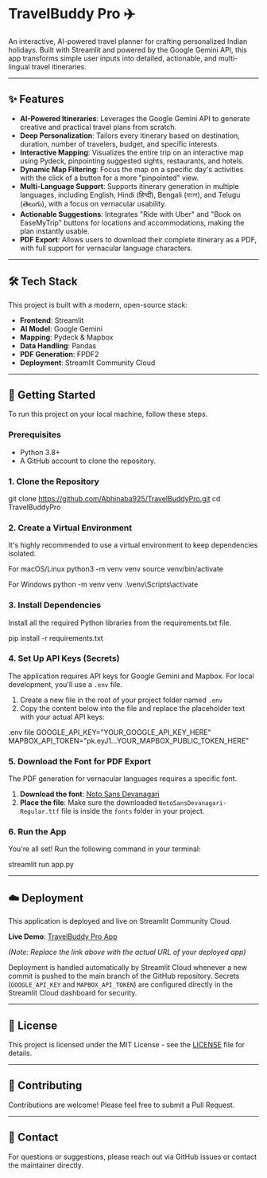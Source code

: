 # TravelBuddy Pro ✈️

An interactive, AI-powered travel planner for crafting personalized Indian holidays. Built with Streamlit and powered by the Google Gemini API, this app transforms simple user inputs into detailed, actionable, and multi-lingual travel itineraries.

---

## ✨ Features

* **AI-Powered Itineraries**: Leverages the Google Gemini API to generate creative and practical travel plans from scratch.
* **Deep Personalization**: Tailors every itinerary based on destination, duration, number of travelers, budget, and specific interests.
* **Interactive Mapping**: Visualizes the entire trip on an interactive map using Pydeck, pinpointing suggested sights, restaurants, and hotels.
* **Dynamic Map Filtering**: Focus the map on a specific day's activities with the click of a button for a more "pinpointed" view.
* **Multi-Language Support**: Supports itinerary generation in multiple languages, including English, Hindi (हिन्दी), Bengali (বাংলা), and Telugu (తెలుగు), with a focus on vernacular usability.
* **Actionable Suggestions**: Integrates "Ride with Uber" and "Book on EaseMyTrip" buttons for locations and accommodations, making the plan instantly usable.
* **PDF Export**: Allows users to download their complete itinerary as a PDF, with full support for vernacular language characters.



---

## 🛠️ Tech Stack

This project is built with a modern, open-source stack:

* **Frontend**: Streamlit
* **AI Model**: Google Gemini
* **Mapping**: Pydeck & Mapbox
* **Data Handling**: Pandas
* **PDF Generation**: FPDF2
* **Deployment**: Streamlit Community Cloud

---

## 🚀 Getting Started

To run this project on your local machine, follow these steps.

### Prerequisites

* Python 3.8+
* A GitHub account to clone the repository.

### 1. Clone the Repository

git clone https://github.com/Abhinaba925/TravelBuddyPro.git
cd TravelBuddyPro


### 2. Create a Virtual Environment

It's highly recommended to use a virtual environment to keep dependencies isolated.

For macOS/Linux
python3 -m venv venv
source venv/bin/activate

For Windows
python -m venv venv
.\venv\Scripts\activate


### 3. Install Dependencies

Install all the required Python libraries from the requirements.txt file.

pip install -r requirements.txt


### 4. Set Up API Keys (Secrets)

The application requires API keys for Google Gemini and Mapbox. For local development, you'll use a `.env` file.

1. Create a new file in the root of your project folder named `.env`
2. Copy the content below into the file and replace the placeholder text with your actual API keys:

.env file
GOOGLE_API_KEY="YOUR_GOOGLE_API_KEY_HERE"
MAPBOX_API_TOKEN="pk.eyJ1...YOUR_MAPBOX_PUBLIC_TOKEN_HERE"


### 5. Download the Font for PDF Export

The PDF generation for vernacular languages requires a specific font.

1. **Download the font**: [Noto Sans Devanagari](https://fonts.google.com/noto/specimen/Noto+Sans+Devanagari)
2. **Place the file**: Make sure the downloaded `NotoSansDevanagari-Regular.ttf` file is inside the `fonts` folder in your project.

### 6. Run the App

You're all set! Run the following command in your terminal:

streamlit run app.py


---

## ☁️ Deployment

This application is deployed and live on Streamlit Community Cloud.

**Live Demo**: [TravelBuddy Pro App](https://your-app-name.streamlit.app)

*(Note: Replace the link above with the actual URL of your deployed app)*

Deployment is handled automatically by Streamlit Cloud whenever a new commit is pushed to the main branch of the GitHub repository. Secrets (`GOOGLE_API_KEY` and `MAPBOX_API_TOKEN`) are configured directly in the Streamlit Cloud dashboard for security.

---

## 📝 License

This project is licensed under the MIT License - see the [LICENSE](LICENSE) file for details.

---

## 🤝 Contributing

Contributions are welcome! Please feel free to submit a Pull Request.

---

## 📧 Contact

For questions or suggestions, please reach out via GitHub issues or contact the maintainer directly.
